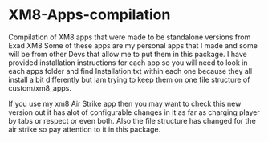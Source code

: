 # XM8-Apps-compilation
Compilation of XM8 apps that were made to be standalone versions from Exad XM8
Some of these apps are my personal apps that I made and some will be from other
Devs that allow me to put them in this package. I have provided installation instructions
for each app so you will need to look in each apps folder and find Installation.txt within
each one because they all install a bit differently but Iam trying to keep them on one file
structure of custom/xm8_apps.

If you use my xm8 Air Strike app then you may want to check this new version out it has alot of
configurable changes in it as far as charging player by tabs or respect or even both. Also
the file structure has changed for the air strike so pay attention to it in this package.
